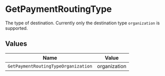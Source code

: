 # GetPaymentRoutingType

The type of destination. Currently only the destination type `organization` is supported.


## Values

| Name                                | Value                               |
| ----------------------------------- | ----------------------------------- |
| `GetPaymentRoutingTypeOrganization` | organization                        |